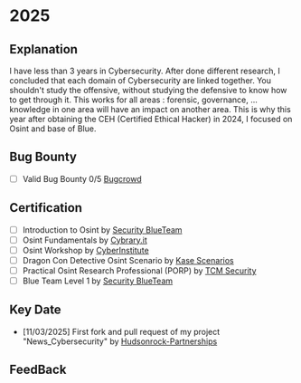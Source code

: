 # 2025

## Explanation

I have less than 3 years in Cybersecurity. After done different research, I concluded that each domain of Cybersecurity are linked together. You shouldn't study the offensive, without studying the defensive to know how to get through it. This works for all areas : forensic, governance, ... knowledge in one area will have an impact on another area. This is why this year after obtaining the CEH (Certified Ethical Hacker) in 2024, I focused on Osint and base of Blue.

## Bug Bounty
- [ ] Valid Bug Bounty 0/5 [Bugcrowd](https://bugcrowd.com/Juliusxd23)

## Certification
- [ ] Introduction to Osint by [Security BlueTeam](https://www.securityblue.team/courses/introduction-to-osint)
- [ ] Osint Fundamentals by [Cybrary.it](https://www.cybrary.it/course/osint-fundamentals)
- [ ] Osint Workshop by [CyberInstitute](https://courses.thecyberinst.org/courses/osintworkshop)
- [ ] Dragon Con Detective Osint Scenario by [Kase Scenarios](https://kasescenarios.com/osint-training/)
- [ ] Practical Osint Research Professional (PORP) by [TCM Security](https://certifications.tcm-sec.com/porp/)
- [ ] Blue Team Level 1 by [Security BlueTeam](https://www.securityblue.team/certifications/blue-team-level-1)

## Key Date

- [11/03/2025] First fork and pull request of my project "News_Cybersecurity" by [Hudsonrock-Partnerships](https://github.com/hudsonrock-partnerships)

## FeedBack